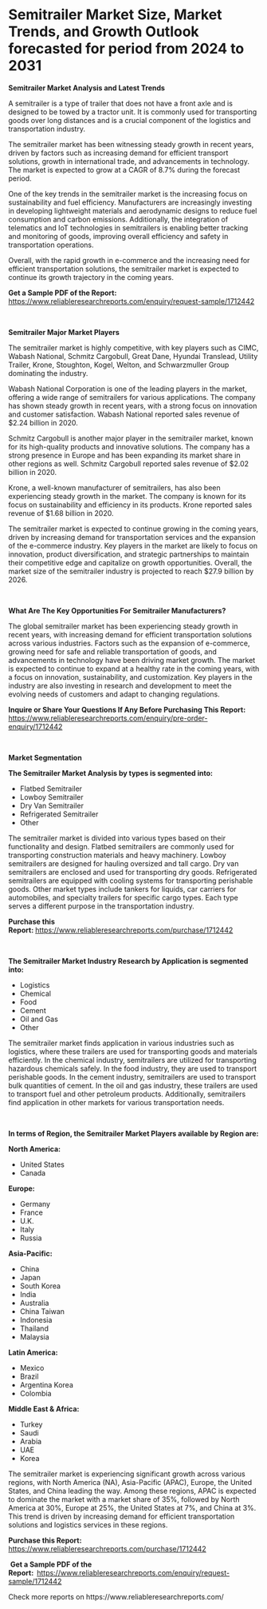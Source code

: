 <p><h1>Semitrailer Market Size, Market Trends, and Growth Outlook forecasted for period from 2024 to 2031</h1></p><p><strong>Semitrailer Market Analysis and Latest Trends</strong></p>
<p><p>A semitrailer is a type of trailer that does not have a front axle and is designed to be towed by a tractor unit. It is commonly used for transporting goods over long distances and is a crucial component of the logistics and transportation industry.</p><p>The semitrailer market has been witnessing steady growth in recent years, driven by factors such as increasing demand for efficient transport solutions, growth in international trade, and advancements in technology. The market is expected to grow at a CAGR of 8.7% during the forecast period.</p><p>One of the key trends in the semitrailer market is the increasing focus on sustainability and fuel efficiency. Manufacturers are increasingly investing in developing lightweight materials and aerodynamic designs to reduce fuel consumption and carbon emissions. Additionally, the integration of telematics and IoT technologies in semitrailers is enabling better tracking and monitoring of goods, improving overall efficiency and safety in transportation operations.</p><p>Overall, with the rapid growth in e-commerce and the increasing need for efficient transportation solutions, the semitrailer market is expected to continue its growth trajectory in the coming years.</p></p>
<p><strong>Get a Sample PDF of the Report:&nbsp;</strong> <a href="https://www.reliableresearchreports.com/enquiry/request-sample/1712442">https://www.reliableresearchreports.com/enquiry/request-sample/1712442</a></p>
<p>&nbsp;</p>
<p><strong>Semitrailer Major Market Players</strong></p>
<p><p>The semitrailer market is highly competitive, with key players such as CIMC, Wabash National, Schmitz Cargobull, Great Dane, Hyundai Translead, Utility Trailer, Krone, Stoughton, Kogel, Welton, and Schwarzmuller Group dominating the industry. </p><p>Wabash National Corporation is one of the leading players in the market, offering a wide range of semitrailers for various applications. The company has shown steady growth in recent years, with a strong focus on innovation and customer satisfaction. Wabash National reported sales revenue of $2.24 billion in 2020.</p><p>Schmitz Cargobull is another major player in the semitrailer market, known for its high-quality products and innovative solutions. The company has a strong presence in Europe and has been expanding its market share in other regions as well. Schmitz Cargobull reported sales revenue of $2.02 billion in 2020.</p><p>Krone, a well-known manufacturer of semitrailers, has also been experiencing steady growth in the market. The company is known for its focus on sustainability and efficiency in its products. Krone reported sales revenue of $1.68 billion in 2020.</p><p>The semitrailer market is expected to continue growing in the coming years, driven by increasing demand for transportation services and the expansion of the e-commerce industry. Key players in the market are likely to focus on innovation, product diversification, and strategic partnerships to maintain their competitive edge and capitalize on growth opportunities. Overall, the market size of the semitrailer industry is projected to reach $27.9 billion by 2026.</p></p>
<p>&nbsp;</p>
<p><strong>What Are The Key Opportunities For Semitrailer Manufacturers?</strong></p>
<p><p>The global semitrailer market has been experiencing steady growth in recent years, with increasing demand for efficient transportation solutions across various industries. Factors such as the expansion of e-commerce, growing need for safe and reliable transportation of goods, and advancements in technology have been driving market growth. The market is expected to continue to expand at a healthy rate in the coming years, with a focus on innovation, sustainability, and customization. Key players in the industry are also investing in research and development to meet the evolving needs of customers and adapt to changing regulations.</p></p>
<p><strong>Inquire or Share Your Questions If Any Before Purchasing This Report:</strong> <a href="https://www.reliableresearchreports.com/enquiry/pre-order-enquiry/1712442">https://www.reliableresearchreports.com/enquiry/pre-order-enquiry/1712442</a></p>
<p>&nbsp;</p>
<p><strong>Market Segmentation</strong></p>
<p><strong>The Semitrailer Market Analysis by types is segmented into:</strong></p>
<p><ul><li>Flatbed Semitrailer</li><li>Lowboy Semitrailer</li><li>Dry Van Semitrailer</li><li>Refrigerated Semitrailer</li><li>Other</li></ul></p>
<p><p>The semitrailer market is divided into various types based on their functionality and design. Flatbed semitrailers are commonly used for transporting construction materials and heavy machinery. Lowboy semitrailers are designed for hauling oversized and tall cargo. Dry van semitrailers are enclosed and used for transporting dry goods. Refrigerated semitrailers are equipped with cooling systems for transporting perishable goods. Other market types include tankers for liquids, car carriers for automobiles, and specialty trailers for specific cargo types. Each type serves a different purpose in the transportation industry.</p></p>
<p><strong>Purchase this Report:&nbsp;</strong><a href="https://www.reliableresearchreports.com/purchase/1712442">https://www.reliableresearchreports.com/purchase/1712442</a></p>
<p>&nbsp;</p>
<p><strong>The Semitrailer Market Industry Research by Application is segmented into:</strong></p>
<p><ul><li>Logistics</li><li>Chemical</li><li>Food</li><li>Cement</li><li>Oil and Gas</li><li>Other</li></ul></p>
<p><p>The semitrailer market finds application in various industries such as logistics, where these trailers are used for transporting goods and materials efficiently. In the chemical industry, semitrailers are utilized for transporting hazardous chemicals safely. In the food industry, they are used to transport perishable goods. In the cement industry, semitrailers are used to transport bulk quantities of cement. In the oil and gas industry, these trailers are used to transport fuel and other petroleum products. Additionally, semitrailers find application in other markets for various transportation needs.</p></p>
<p>&nbsp;</p>
<p><strong>In terms of Region, the Semitrailer Market Players available by Region are:</strong></p>
<p>
    <p> <strong> North America: </strong>
        <ul>
            <li>United States</li>
            <li>Canada</li>
        </ul>
        </p> 
    <p> <strong> Europe: </strong>
        <ul>
            <li>Germany</li>
            <li>France</li>
            <li>U.K.</li>
            <li>Italy</li>
            <li>Russia</li>
        </ul>
        </p> 
    <p> <strong> Asia-Pacific: </strong>
        <ul>
            <li>China</li>
            <li>Japan</li>
            <li>South Korea</li>
            <li>India</li>
            <li>Australia</li>
            <li>China Taiwan</li>
            <li>Indonesia</li>
            <li>Thailand</li>
            <li>Malaysia</li>
        </ul>
        </p> 
    <p> <strong> Latin America: </strong>
        <ul>
            <li>Mexico</li>
            <li>Brazil</li>
            <li>Argentina Korea</li>
            <li>Colombia</li>
        </ul>
        </p> 
    <p> <strong> Middle East & Africa: </strong>
        <ul>
            <li>Turkey</li>
            <li>Saudi</li>
            <li>Arabia</li>
            <li>UAE</li>
            <li>Korea</li>
        </ul>
    </p>
    </p>
<p><p>The semitrailer market is experiencing significant growth across various regions, with North America (NA), Asia-Pacific (APAC), Europe, the United States, and China leading the way. Among these regions, APAC is expected to dominate the market with a market share of 35%, followed by North America at 30%, Europe at 25%, the United States at 7%, and China at 3%. This trend is driven by increasing demand for efficient transportation solutions and logistics services in these regions.</p></p>
<p><strong>Purchase this Report: </strong><a href="https://www.reliableresearchreports.com/purchase/1712442">https://www.reliableresearchreports.com/purchase/1712442</a></p>
<p>&nbsp;<strong>Get a Sample PDF of the Report:&nbsp;&nbsp;</strong><a href="https://www.reliableresearchreports.com/enquiry/request-sample/1712442">https://www.reliableresearchreports.com/enquiry/request-sample/1712442</a></p>
<p><strong></strong></p>
<p>Check more reports on https://www.reliableresearchreports.com/</p>